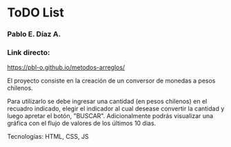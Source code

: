 
# ToDO List

### Pablo E. Díaz A.

### Link directo:

https://pbl-o.github.io/metodos-arreglos/

El proyecto consiste en la creación de un conversor de monedas a pesos chilenos.

Para utilizarlo se debe ingresar una cantidad (en pesos chilenos) en el recuadro indicado, elegir el indicador al cual desease convertir la cantidad y luego apretar el botón, "BUSCAR". Adicionalmente podrás visualizar una gráfica con el flujo de valores de los últimos 10 dias.


Tecnologías: HTML, CSS, JS
